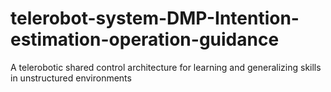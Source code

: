 # telerobot-system-DMP-Intention-estimation-operation-guidance
A telerobotic shared control architecture for learning and generalizing skills in unstructured environments
